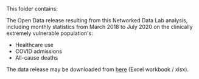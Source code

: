 This folder contains:

The Open Data release resulting from this Networked Data Lab analysis, including monthly statistics from March 2018 to July 2020 on the clinically extremely vulnerable population's:

- Healthcare use
- COVID admissions
- All-cause deaths

The data release may be downloaded from [here](https://github.com/HFAnalyticsLab/NDL_Output3_Hospital_care_CEV/blob/main/Data%20release/Networked-Data-Lab-Hospital-use-for-the-CEV-population-data-release.xlsx) (Excel workbook / xlsx).
